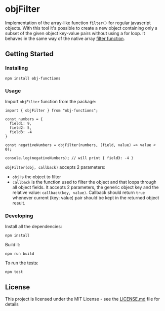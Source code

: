 # objFilter

Implementation of the array-like function `filter()` for regular javascript objects. With this tool it's possible to create a new object containing only a subset of the given object key-value pairs without using a for loop. It behaves in the same way of the native array [filter function](https://developer.mozilla.org/en-US/docs/Web/JavaScript/Reference/Global_Objects/Array/filter).

## Getting Started
### Installing
```
npm install obj-functions
```

### Usage
Import `objFilter` function from the package:
```
import { objFilter } from "obj-functions";

const numbers = {
  field1: 9,
  field2: 5,
  field3: -4
}

const negativeNumbers = objFilter(numbers, (field, value) => value < 0);

console.log(negativeNumbers); // will print { field3: -4 }

```
`objFilter(obj, callback)` accepts 2 parameters:
- `obj` is the object to filter
- `callback` is the function used to filter the object and that loops through all object fields. It accepts 2 parameters, the generic object key and the relative value: `callback(key, value)`. Callback should return `true` whenever current (key: value) pair should be kept in the returned object result.


### Developing
Install all the dependencies:
```
npm install
```
Build it: 
```
npm run build
```
To run the tests:
```
npm test
```

## License

This project is licensed under the MIT License - see the [LICENSE.md](LICENSE.md) file for details